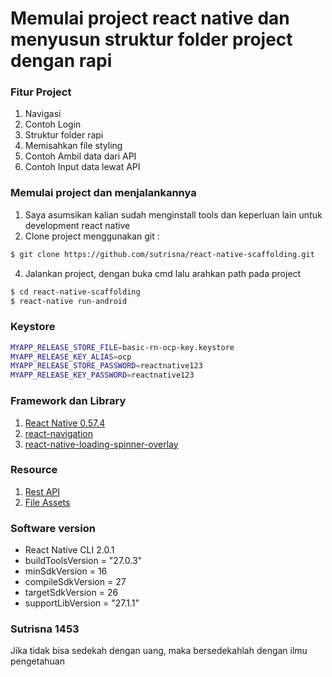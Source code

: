 # Memulai project react native dan menyusun struktur folder project dengan rapi
### Fitur Project
1. Navigasi
2. Contoh Login
3. Struktur folder rapi
4. Memisahkan file styling
5. Contoh Ambil data dari API
6. Contoh Input data lewat API

### Memulai project dan menjalankannya
1. Saya asumsikan kalian sudah menginstall tools dan keperluan lain untuk development react native
2. Clone project menggunakan git :
```bash
$ git clone https://github.com/sutrisna/react-native-scaffolding.git
```
4. Jalankan project, dengan buka cmd lalu arahkan path pada project
```bash
$ cd react-native-scaffolding
$ react-native run-android
```

### Keystore
```bash
MYAPP_RELEASE_STORE_FILE=basic-rn-ocp-key.keystore
MYAPP_RELEASE_KEY_ALIAS=ocp
MYAPP_RELEASE_STORE_PASSWORD=reactnative123
MYAPP_RELEASE_KEY_PASSWORD=reactnative123
```

### Framework dan Library
1. [React Native 0.57.4](https://facebook.github.io/react-native/)
2. [react-navigation](https://reactnavigation.org/)
3. [react-native-loading-spinner-overlay](https://www.npmjs.com/package/react-native-loading-spinner-overlay)

### Resource
1. [Rest API](https://jsonplaceholder.typicode.com/)
2. [File Assets](https://flaticon.com/)

### Software version
* React Native CLI 2.0.1
* buildToolsVersion = "27.0.3"
* minSdkVersion = 16
* compileSdkVersion = 27
* targetSdkVersion = 26
* supportLibVersion = "27.1.1"

### Sutrisna 1453
Jika tidak bisa sedekah dengan uang, maka bersedekahlah dengan ilmu pengetahuan